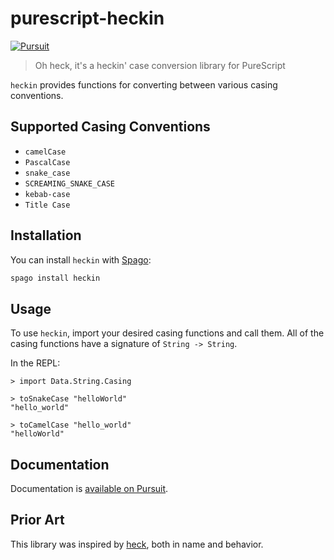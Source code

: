 # purescript-heckin

[![Pursuit](https://pursuit.purescript.org/packages/purescript-heckin/badge)](https://pursuit.purescript.org/packages/purescript-heckin)

> Oh heck, it's a heckin' case conversion library for PureScript

`heckin` provides functions for converting between various casing conventions.

## Supported Casing Conventions

- `camelCase`
- `PascalCase`
- `snake_case`
- `SCREAMING_SNAKE_CASE`
- `kebab-case`
- `Title Case`

## Installation

You can install `heckin` with [Spago](https://github.com/purescript/spago):

```sh
spago install heckin
```

## Usage

To use `heckin`, import your desired casing functions and call them. All of the casing functions have a signature of `String -> String`.

In the REPL:

```
> import Data.String.Casing

> toSnakeCase "helloWorld"
"hello_world"

> toCamelCase "hello_world"
"helloWorld"
```

## Documentation

Documentation is [available on Pursuit](https://pursuit.purescript.org/packages/purescript-heckin).

## Prior Art

This library was inspired by [heck](https://github.com/withoutboats/heck), both in name and behavior.
